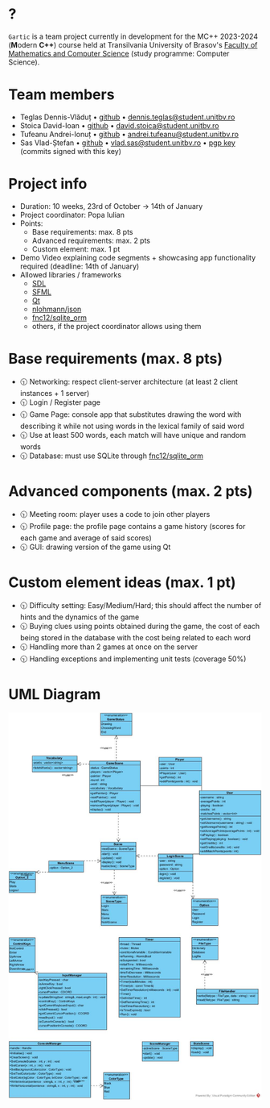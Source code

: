# ?
`Gartic` is a team project currently in development for the MC++ 2023-2024 (**M**odern **C++**) course held at Transilvania University of Brasov's [Faculty of Mathematics and Computer Science](https://mateinfo.unitbv.ro) (study programme: Computer Science).

# Team members
- Teglas Dennis-Vlăduț • [github](https://github.com/tdenniss) • [dennis.teglas@student.unitbv.ro](mailto:dennis.teglas@student.unitbv.ro)
- Stoica David-Ioan • [github](https://github.com/stoica-david) • [david.stoica@student.unitbv.ro](mailto:david.stoica@student.unitbv.ro)
- Tufeanu Andrei-Ionuț • [github](https://github.com/andreitufeanu) • [andrei.tufeanu@student.unitbv.ro](mailto:andrei.tufeanu@student.unitbv.ro)
- Sas Vlad-Ștefan • [github](https://github.com/vlsts) • [vlad.sas@student.unitbv.ro](mailto:vlad.sas@student.unitbv.ro) • [pgp key](https://keys.openpgp.org/search?q=F8D3E2ADBA5E662AB903A09B1E36736E712E97C7) (commits signed with this key)

# Project info
- Duration: 10 weeks, 23rd of October -> 14th of January
- Project coordinator: Popa Iulian
- Points:
    - Base requirements: max. 8 pts
    - Advanced requirements: max. 2 pts
    - Custom element: max. 1 pt
- Demo Video explaining code segments + showcasing app functionality required (deadline: 14th of January)
- Allowed libraries / frameworks
    - [SDL](https://www.libsdl.org/)
    - [SFML](https://www.sfml-dev.org/)
    - [Qt](https://qt.io)
    - [nlohmann/json](https://github.com/nlohmann/json)
    - [fnc12/sqlite_orm](https://github.com/fnc12/sqlite_orm)
    - others, if the project coordinator allows using them

# Base requirements (max. 8 pts)
- 🕥 Networking: respect client-server architecture (at least 2 client instances + 1 server)
- 🕥 Login / Register page
- 🕥 Game Page: console app that substitutes drawing the word with describing it while not using words in the lexical family of said word
- 🕥 Use at least 500 words, each match will have unique and random words
- 🕥 Database: must use SQLite through [fnc12/sqlite_orm](https://github.com/fnc12/sqlite_orm)

# Advanced components (max. 2 pts)
- 🕥 Meeting room: player uses a code to join other players
- 🕥 Profile page: the profile page contains a game history (scores for each game and average of said scores)
- 🕥 GUI: drawing version of the game using Qt

# Custom element ideas (max. 1 pt)
- 🕥 Difficulty setting: Easy/Medium/Hard; this should affect the number of hints and the dynamics of the game
- 🕥 Buying clues using points obtained during the game, the cost of each being stored in the database with the cost being related to each word
- 🕥 Handling more than 2 games at once on the server
- 🕥 Handling exceptions and implementing unit tests (coverage 50%)

# UML Diagram
![UML Diagram](uml.jpg)